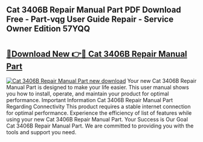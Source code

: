 ## Cat 3406B Repair Manual Part PDF Download Free - Part-vqg User Guide Repair - Service Owner Edition 57YQQ

# <h2><a href="http://bc77357.oget.top/?id=Cat+3406B+Repair+Manual+Part">🔗Download New 👉🔴 Cat 3406B Repair Manual Part</a></h2>

[![Cat 3406B Repair Manual Part new download](https://i.imgur.com/5g1atiW.png)](http://bc77357.oget.top/?id=Cat+3406B+Repair+Manual+Part)
Your new Cat 3406B Repair Manual Part is designed to make your life easier. This user manual shows you how to install, operate, and maintain your product for optimal performance. Important Information Cat 3406B Repair Manual Part Regarding Connectivity This product requires a stable internet connection for optimal performance. Experience the efficiency of list of features while using your new Cat 3406B Repair Manual Part. Your Success is Our Goal Cat 3406B Repair Manual Part. We are committed to providing you with the tools and support you need.
